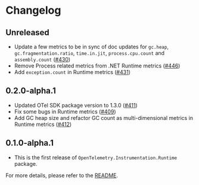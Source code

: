 # Changelog

## Unreleased

* Update a few metrics to be in sync of doc updates for `gc.heap`,
  `gc.fragmentation.ratio`, `time.in.jit`, `process.cpu.count` and `assembly.count`
  ([#430](https://github.com/open-telemetry/opentelemetry-dotnet-contrib/pull/430))
* Remove Process related metrics from .NET Runtime metrics
  ([#446](https://github.com/open-telemetry/opentelemetry-dotnet-contrib/pull/446))
* Add `exception.count` in Runtime metrics
  ([#431](https://github.com/open-telemetry/opentelemetry-dotnet-contrib/pull/431))

## 0.2.0-alpha.1

* Updated OTel SDK package version to 1.3.0
  ([#411](https://github.com/open-telemetry/opentelemetry-dotnet-contrib/pull/411))
* Fix some bugs in Runtime metrics
  ([#409](https://github.com/open-telemetry/opentelemetry-dotnet-contrib/pull/409))
* Add GC heap size and refactor GC count as multi-dimensional metrics in Runtime
  metrics ([#412](https://github.com/open-telemetry/opentelemetry-dotnet-contrib/pull/412))

## 0.1.0-alpha.1

* This is the first release of `OpenTelemetry.Instrumentation.Runtime` package.

For more details, please refer to the [README](README.md).
